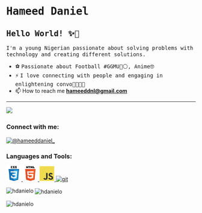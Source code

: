 # <samp>Hameed Daniel</samp>

## <samp>Hello World! ✨👾</samp> 

<samp>I'm a young Nigerian  passionate about solving problems with technology and creating different solutions.</samp>
  
- ⚽&nbsp;<samp>Passionate about Football #GGMU🔴⚪, Anime🤓 </samp>
- ⚡&nbsp;<samp>I love connecting with people and engaging in enlightening convo👨🏿‍💻🤓</samp>
- 📫 How to reach me **hameeddnl@gmail.com**
---

![](https://www.codewars.com/users/HDanielO/badges/large)

<h3 align="left">Connect with me:</h3>
<p align="left">
<a href="https://twitter.com/HameedDaniel_?t=63PDuu3EIpnEsj5jTlDh6A&s=09" target="blank"><img align="center" src="https://raw.githubusercontent.com/rahuldkjain/github-profile-readme-generator/master/src/images/icons/Social/twitter.svg" alt="@hameeddaniel_" height="30" width="40" /></a>
</p>

<h3 align="left">Languages and Tools:</h3>
<p align="left"> <a href="https://www.w3schools.com/css/" target="_blank" rel="noreferrer"> <img src="https://raw.githubusercontent.com/devicons/devicon/master/icons/css3/css3-original-wordmark.svg" alt="css3" width="40" height="40"/> </a> <a href="https://www.w3.org/html/" target="_blank" rel="noreferrer"> <img src="https://raw.githubusercontent.com/devicons/devicon/master/icons/html5/html5-original-wordmark.svg" alt="html5" width="40" height="40"/> </a> <a href="https://developer.mozilla.org/en-US/docs/Web/JavaScript" target="_blank" rel="noreferrer"> <img src="https://raw.githubusercontent.com/devicons/devicon/master/icons/javascript/javascript-original.svg" alt="javascript" width="40" height="40"/> </a> 
 </a> <a href="https://git-scm.com/" target="_blank" rel="noreferrer"> <img src="https://www.vectorlogo.zone/logos/git-scm/git-scm-icon.svg" alt="git" width="40" height="40"/> </a>
</p>

<p><img align="left" src="https://github-readme-stats.vercel.app/api/top-langs?username=hdanielo&show_icons=true&locale=en&layout=compact" alt="hdanielo" /></p>

<p>&nbsp;<img align="center" src="https://github-readme-stats.vercel.app/api?username=hdanielo&show_icons=true&locale=en" alt="hdanielo" /></p>

<p><img align="center" src="https://github-readme-streak-stats.herokuapp.com/?user=hdanielo&" alt="hdanielo" /></p>

